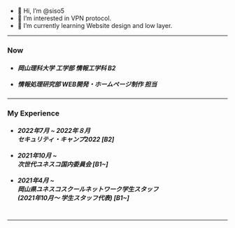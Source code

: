- 👋 Hi, I’m @siso5
- 👀 I’m interested in VPN protocol.
- 🌱 I’m currently learning Website design and low layer.

<hr>
<h3>Now</h3>
<h5>
<ul>
<li>
岡山理科大学 工学部 情報工学科 B2</sub>	
</li>
<br>
<li>
情報処理研究部 WEB開発・ホームページ制作 担当
</li>
</ul>
</h5>
<hr>
<h3>My Experience</h3>
<h5>
<ul>
<li>
2022年7月 ~ 2022年８月 <br> セキュリティ・キャンプ2022 [B2]
</li>
<br>
<li>
2021年10月 ~ <br>  次世代ユネスコ国内委員会 [B1~]	
</li>
 <br>
<li>
2021年4月 ~　<br> 岡山県ユネスコスクールネットワーク学生スタッフ <br>(2021年10月〜 学生スタッフ代表) [B1~]
</li>
 <br>
</ul>
</h5>
<hr>
 

<!---
siso5/siso5 is a ✨ special ✨ repository because its `README.md` (this file) appears on your GitHub profile.
You can click the Preview link to take a look at your changes.
--->
